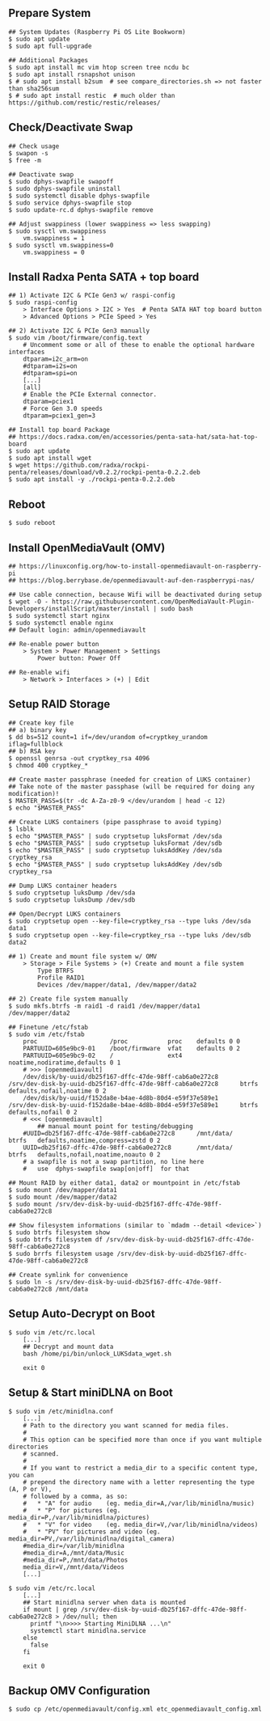 
Prepare System
--------------

    ## System Updates (Raspberry Pi OS Lite Bookworm)
    $ sudo apt update
    $ sudo apt full-upgrade

    ## Additional Packages
    $ sudo apt install mc vim htop screen tree ncdu bc
    $ sudo apt install rsnapshot unison
    $ # sudo apt install b2sum  # see compare_directories.sh => not faster than sha256sum
    $ # sudo apt install restic  # much older than https://github.com/restic/restic/releases/


Check/Deactivate Swap
---------------------

    ## Check usage
    $ swapon -s
    $ free -m

    ## Deactivate swap
    $ sudo dphys-swapfile swapoff
    $ sudo dphys-swapfile uninstall
    $ sudo systemctl disable dphys-swapfile
    $ sudo service dphys-swapfile stop
    $ sudo update-rc.d dphys-swapfile remove

    ## Adjust swappiness (lower swappiness => less swapping)
    $ sudo sysctl vm.swappiness
        vm.swappiness = 1
    $ sudo sysctl vm.swappiness=0
        vm.swappiness = 0


Install Radxa Penta SATA + top board
------------------------------------

    ## 1) Activate I2C & PCIe Gen3 w/ raspi-config
    $ sudo raspi-config
        > Interface Options > I2C > Yes  # Penta SATA HAT top board button
        > Advanced Options > PCIe Speed > Yes

    ## 2) Activate I2C & PCIe Gen3 manually
    $ sudo vim /boot/firmware/config.text
        # Uncomment some or all of these to enable the optional hardware interfaces
        dtparam=i2c_arm=on
        #dtparam=i2s=on
        #dtparam=spi=on
        [...]
        [all]
        # Enable the PCIe External connector.
        dtparam=pciex1
        # Force Gen 3.0 speeds
        dtparam=pciex1_gen=3

    ## Install top board Package
    ## https://docs.radxa.com/en/accessories/penta-sata-hat/sata-hat-top-board
    $ sudo apt update
    $ sudo apt install wget
    $ wget https://github.com/radxa/rockpi-penta/releases/download/v0.2.2/rockpi-penta-0.2.2.deb
    $ sudo apt install -y ./rockpi-penta-0.2.2.deb


Reboot
------

    $ sudo reboot


Install OpenMediaVault (OMV)
----------------------------

    ## https://linuxconfig.org/how-to-install-openmediavault-on-raspberry-pi
    ## https://blog.berrybase.de/openmediavault-auf-den-raspberrypi-nas/

    ## Use cable connection, because Wifi will be deactivated during setup
    $ wget -O - https://raw.githubusercontent.com/OpenMediaVault-Plugin-Developers/installScript/master/install | sudo bash
    $ sudo systemctl start nginx
    $ sudo systemctl enable nginx
    ## Default login: admin/openmediavault

    ## Re-enable power button
        > System > Power Management > Settings
            Power button: Power Off

    ## Re-enable wifi
        > Network > Interfaces > (+) | Edit


Setup RAID Storage
------------------

    ## Create key file
    ## a) binary key
    $ dd bs=512 count=1 if=/dev/urandom of=cryptkey_urandom iflag=fullblock
    ## b) RSA key
    $ openssl genrsa -out cryptkey_rsa 4096
    $ chmod 400 cryptkey_*

    ## Create master passphrase (needed for creation of LUKS container)
    ## Take note of the master passphase (will be required for doing any modification)!
    $ MASTER_PASS=$(tr -dc A-Za-z0-9 </dev/urandom | head -c 12)
    $ echo "$MASTER_PASS"

    ## Create LUKS containers (pipe passphrase to avoid typing)
    $ lsblk
    $ echo "$MASTER_PASS" | sudo cryptsetup luksFormat /dev/sda
    $ echo "$MASTER_PASS" | sudo cryptsetup luksFormat /dev/sdb
    $ echo "$MASTER_PASS" | sudo cryptsetup luksAddKey /dev/sda cryptkey_rsa
    $ echo "$MASTER_PASS" | sudo cryptsetup luksAddKey /dev/sdb cryptkey_rsa

    ## Dump LUKS container headers
    $ sudo cryptsetup luksDump /dev/sda
    $ sudo cryptsetup luksDump /dev/sdb

    ## Open/Decrypt LUKS containers
    $ sudo cryptsetup open --key-file=cryptkey_rsa --type luks /dev/sda data1
    $ sudo cryptsetup open --key-file=cryptkey_rsa --type luks /dev/sdb data2

    ## 1) Create and mount file system w/ OMV
        > Storage > File Systems > (+) Create and mount a file system
            Type BTRFS
            Profile RAID1
            Devices /dev/mapper/data1, /dev/mapper/data2

    ## 2) Create file system manually
    $ sudo mkfs.btrfs -m raid1 -d raid1 /dev/mapper/data1 /dev/mapper/data2

    ## Finetune /etc/fstab
    $ sudo vim /etc/fstab
        proc                    /proc           proc    defaults 0 0
        PARTUUID=605e9bc9-01    /boot/firmware  vfat    defaults 0 2
        PARTUUID=605e9bc9-02    /               ext4    noatime,nodiratime,defaults 0 1
        # >>> [openmediavault]
        /dev/disk/by-uuid/db25f167-dffc-47de-98ff-cab6a0e272c8          /srv/dev-disk-by-uuid-db25f167-dffc-47de-98ff-cab6a0e272c8      btrfs   defaults,nofail,noatime 0 2
        /dev/disk/by-uuid/f152da8e-b4ae-4d8b-80d4-e59f37e589e1          /srv/dev-disk-by-uuid-f152da8e-b4ae-4d8b-80d4-e59f37e589e1      btrfs   defaults,nofail 0 2
        # <<< [openmediavault]
            ## manual mount point for testing/debugging
        #UUID=db25f167-dffc-47de-98ff-cab6a0e272c8      /mnt/data/      btrfs   defaults,noatime,compress=zstd 0 2
        UUID=db25f167-dffc-47de-98ff-cab6a0e272c8       /mnt/data/      btrfs   defaults,nofail,noatime,noauto 0 2
        # a swapfile is not a swap partition, no line here
        #   use  dphys-swapfile swap[on|off]  for that

    ## Mount RAID by either data1, data2 or mountpoint in /etc/fstab
    $ sudo mount /dev/mapper/data1
    $ sudo mount /dev/mapper/data2
    $ sudo mount /srv/dev-disk-by-uuid-db25f167-dffc-47de-98ff-cab6a0e272c8

    ## Show filesystem informations (similar to `mdadm --detail <device>`)
    $ sudo btrfs filesystem show
    $ sudo btrfs filesystem df /srv/dev-disk-by-uuid-db25f167-dffc-47de-98ff-cab6a0e272c8
    $ sudo brrfs filesystem usage /srv/dev-disk-by-uuid-db25f167-dffc-47de-98ff-cab6a0e272c8

    ## Create symlink for convenience
    $ sudo ln -s /srv/dev-disk-by-uuid-db25f167-dffc-47de-98ff-cab6a0e272c8 /mnt/data


Setup Auto-Decrypt on Boot
--------------------------

    $ sudo vim /etc/rc.local
        [...]
        ## Decrypt and mount data
        bash /home/pi/bin/unlock_LUKSdata_wget.sh

        exit 0


Setup & Start miniDLNA on Boot
------------------------------

    $ sudo vim /etc/minidlna.conf
        [...]
        # Path to the directory you want scanned for media files.
        #
        # This option can be specified more than once if you want multiple directories
        # scanned.
        #
        # If you want to restrict a media_dir to a specific content type, you can
        # prepend the directory name with a letter representing the type (A, P or V),
        # followed by a comma, as so:
        #   * "A" for audio    (eg. media_dir=A,/var/lib/minidlna/music)
        #   * "P" for pictures (eg. media_dir=P,/var/lib/minidlna/pictures)
        #   * "V" for video    (eg. media_dir=V,/var/lib/minidlna/videos)
        #   * "PV" for pictures and video (eg. media_dir=PV,/var/lib/minidlna/digital_camera)
        #media_dir=/var/lib/minidlna
        #media_dir=A,/mnt/data/Music
        #media_dir=P,/mnt/data/Photos
        media_dir=V,/mnt/data/Videos
        [...]

    $ sudo vim /etc/rc.local
        [...]
        ## Start minidlna server when data is mounted
        if mount | grep /srv/dev-disk-by-uuid-db25f167-dffc-47de-98ff-cab6a0e272c8 > /dev/null; then
          printf "\n>>>> Starting MiniDLNA ...\n"
          systemctl start minidlna.service
        else
          false
        fi

        exit 0


Backup OMV Configuration
------------------------

    $ sudo cp /etc/openmediavault/config.xml etc_openmediavault_config.xml

